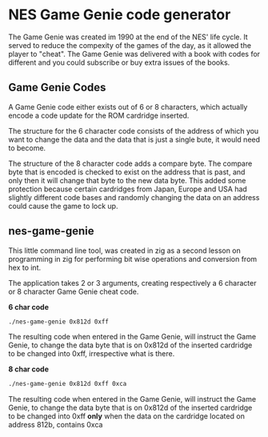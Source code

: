 # NES Game Genie code generator

The Game Genie was created im 1990 at the end of the NES' life cycle. It served to reduce the compexity of the games of the day, as it allowed the player to "cheat". The Game Genie was delivered with a book with codes for different and you could subscribe or buy extra issues of the books.

## Game Genie Codes
A Game Genie code either exists out of 6 or 8 characters, which actually encode a code update for the ROM cardridge inserted.
<p>
The structure for the 6 character code consists of the address of which you want to change the data and the data that is just a single bute, it would need to become.
<p>
The structure of the 8 character code adds a compare byte. The compare byte that is encoded is checked to exist on the address that is past, and only then it will change that byte to the new data byte. This added some protection because certain cardridges from Japan, Europe and USA had slightly different code bases and randomly changing the data on an address could cause the game to lock up.

## nes-game-genie
This little command line tool, was created in zig as a second lesson on programming in zig for performing bit wise operations and conversion from hex to int.
<p>
The application takes 2 or 3 arguments, creating respectively a 6 character or 8 character Game Genie cheat code.
<p>
<b>6 char code</b>

```bash
./nes-game-genie 0x812d 0xff
```

The resulting code when entered in the Game Genie, will instruct the Game Genie, to change the data byte that is on 0x812d of the inserted cardridge to be changed into 0xff, irrespective what is there.
<p>
<b>8 char code</b>

```bash
./nes-game-genie 0x812d 0xff 0xca
```

The resulting code when entered in the Game Genie, will instruct the Game Genie, to change the data byte that is on 0x812d of the inserted cardridge to be changed into 0xff <b>only</b> when the data on the cardridge located on address 812b, contains 0xca

